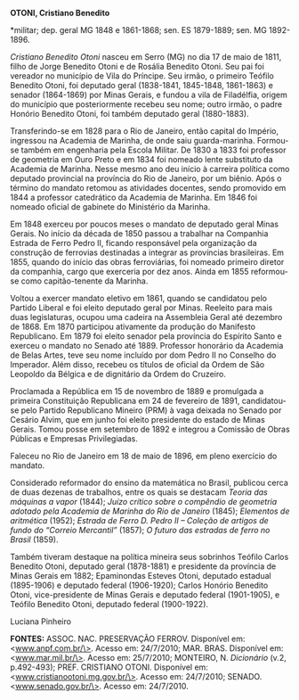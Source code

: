 **OTONI, Cristiano Benedito**

\*militar; dep. geral MG 1848 e 1861-1868; sen. ES 1879-1889; sen. MG
1892-1896.

*Cristiano Benedito Otoni* nasceu em Serro (MG) no dia 17 de maio de
1811, filho de Jorge Benedito Otoni e de Rosália Benedito Otoni. Seu pai
foi vereador no município de Vila do Príncipe. Seu irmão, o primeiro
Teófilo Benedito Otoni, foi deputado geral (1838-1841, 1845-1848,
1861-1863) e senador (1864-1869) por Minas Gerais, e fundou a vila de
Filadélfia, origem do município que posteriormente recebeu seu nome;
outro irmão, o padre Honório Benedito Otoni, foi também deputado geral
(1880-1883).

Transferindo-se em 1828 para o Rio de Janeiro, então capital do Império,
ingressou na Academia de Marinha, de onde saiu guarda-marinha. Formou-se
também em engenharia pela Escola Militar. De 1830 a 1833 foi professor
de geometria em Ouro Preto e em 1834 foi nomeado lente substituto da
Academia de Marinha. Nesse mesmo ano deu início à carreira política como
deputado provincial na província do Rio de Janeiro, por um biênio. Após
o término do mandato retomou as atividades docentes, sendo promovido em
1844 a professor catedrático da Academia de Marinha. Em 1846 foi nomeado
oficial de gabinete do Ministério da Marinha.

Em 1848 exerceu por poucos meses o mandato de deputado geral Minas
Gerais. No início da década de 1850 passou a trabalhar na Companhia
Estrada de Ferro Pedro II, ficando responsável pela organização da
construção de ferrovias destinadas a integrar as províncias brasileiras.
Em 1855, quando do início das obras ferroviárias, foi nomeado primeiro
diretor da companhia, cargo que exerceria por dez anos. Ainda em 1855
reformou-se como capitão-tenente da Marinha.

Voltou a exercer mandato eletivo em 1861, quando se candidatou pelo
Partido Liberal e foi eleito deputado geral por Minas. Reeleito para
mais duas legislaturas, ocupou uma cadeira na Assembleia Geral até
dezembro de 1868. Em 1870 participou ativamente da produção do Manifesto
Republicano. Em 1879 foi eleito senador pela província do Espírito Santo
e exerceu o mandato no Senado até 1889. Professor honorário da Academia
de Belas Artes, teve seu nome incluído por dom Pedro II no Conselho do
Imperador. Além disso, recebeu os títulos de oficial da Ordem de São
Leopoldo da Bélgica e de dignitário da Ordem do Cruzeiro.

Proclamada a República em 15 de novembro de 1889 e promulgada a primeira
Constituição Republicana em 24 de fevereiro de 1891, candidatou-se pelo
Partido Republicano Mineiro (PRM) à vaga deixada no Senado por Cesário
Alvim, que em junho foi eleito presidente do estado de Minas Gerais.
Tomou posse em setembro de 1892 e integrou a Comissão de Obras Públicas
e Empresas Privilegiadas.

Faleceu no Rio de Janeiro em 18 de maio de 1896, em pleno exercício do
mandato.

Considerado reformador do ensino da matemática no Brasil, publicou cerca
de duas dezenas de trabalhos, entre os quais se destacam *Teoria das
máquinas a vapor* (1844); *Juízo crítico sobre o compêndio de geometria
adotado pela Academia de Marinha do Rio de Janeiro* (1845); *Elementos
de aritmética* (1952); *Estrada de Ferro D. Pedro II – Coleção de
artigos de fundo do “Correio Mercantil”* (1857); *O futuro das estradas
de ferro no Brasil* (1859).

Também tiveram destaque na política mineira seus sobrinhos Teófilo
Carlos Benedito Otoni, deputado geral (1878-1881) e presidente da
província de Minas Gerais em 1882; Epaminondas Esteves Otoni, deputado
estadual (1895-1906) e deputado federal (1906-1920); Carlos Honório
Benedito Otoni, vice-presidente de Minas Gerais e deputado federal
(1901-1905), e Teófilo Benedito Otoni, deputado federal (1900-1922).

Luciana Pinheiro

**FONTES:** ASSOC. NAC. PRESERVAÇÃO FERROV. Disponível em:
\<www.anpf.com.br/\>. Acesso em: 24/7/2010; MAR. BRAS. Disponível em:
\<www.mar.mil.br/\>. Acesso em: 25/7/2010; MONTEIRO, N. *Dicionário*
(v.2, p.492-493); PREF. CRISTIANO OTONI. Disponível em:
\<www.cristianootoni.mg.gov.br/\>. Acesso em: 24/7/2010; SENADO.
\<www.senado.gov.br/\>. Acesso em: 24/7/2010.
